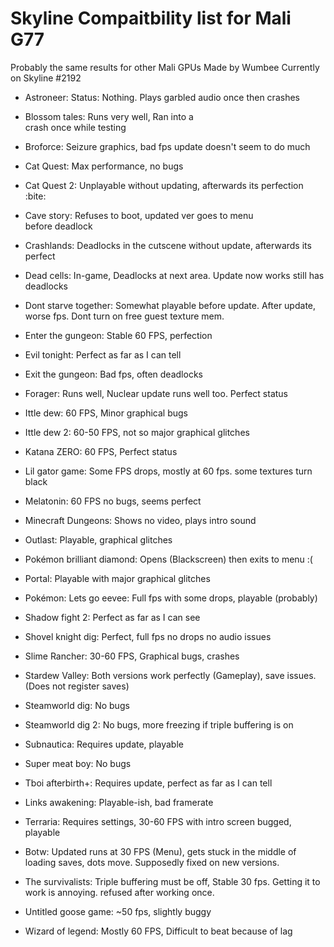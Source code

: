 # Skyline Compaitbility list for Mali G77
Probably the same results for other Mali GPUs
Made by Wumbee 
Currently on Skyline #2192

- Astroneer: 
    Status: Nothing. Plays
    garbled audio once then
    crashes

- Blossom tales:
    Runs very well, Ran into a   
    crash once while testing

- Broforce:
    Seizure graphics, bad fps
    update doesn't seem to do much

- Cat Quest:
    Max performance, no bugs

- Cat Quest 2:
    Unplayable without updating, 
    afterwards its perfection :bite:

- Cave story:
    Refuses to boot,
    updated ver goes to menu     
    before deadlock

- Crashlands:
    Deadlocks in the cutscene 
    without update, afterwards its 
    perfect

- Dead cells:
    In-game, Deadlocks at next 
    area. Update now works still 
    has deadlocks

- Dont starve together:
    Somewhat playable before
    update. After update, worse fps.
    Dont turn on free guest texture mem.

- Enter the gungeon:
    Stable 60 FPS, perfection

- Evil tonight:
    Perfect as far as I can tell

- Exit the gungeon:
    Bad fps, often deadlocks

- Forager:
    Runs well, Nuclear update runs 
    well too. Perfect status

- Ittle dew:
    60 FPS, Minor graphical bugs

- Ittle dew 2:
    60-50 FPS, not so
    major graphical glitches

- Katana ZERO:
    60 FPS, Perfect status

- Lil gator game:
    Some FPS drops, mostly at 60 fps.
    some textures turn black

- Melatonin:
    60 FPS no bugs, seems perfect

- Minecraft Dungeons:
    Shows no video, plays intro sound

- Outlast:
    Playable, graphical glitches

- Pokémon brilliant diamond:
    Opens (Blackscreen) then exits
    to menu :(

- Portal:
    Playable with major graphical 
    glitches

- Pokémon: Lets go eevee:
    Full fps with some drops, playable
    (probably)
    
- Shadow fight 2:
    Perfect as far as I can see

- Shovel knight dig:
    Perfect, full fps no drops no audio 
    issues

- Slime Rancher:
    30-60 FPS, Graphical bugs, 
    crashes

- Stardew Valley: 
    Both versions work perfectly 
    (Gameplay), save issues. (Does not 
    register saves)

- Steamworld dig:
    No bugs

- Steamworld dig 2:
    No bugs, more freezing if triple 
    buffering is on

- Subnautica:
    Requires update, playable

- Super meat boy:
    No bugs

- Tboi afterbirth+:
    Requires update, perfect as far
    as I can tell

- Links awakening:
    Playable-ish, bad framerate

- Terraria:
    Requires settings, 30-60 FPS 
    with intro screen bugged, 
    playable

- Botw:
    Updated runs at 30 FPS (Menu),
    gets stuck in the middle of loading 
    saves, dots move. Supposedly fixed on
    new versions.

- The survivalists:
    Triple buffering must be off, 
    Stable 30 fps. Getting it to work is 
    annoying. refused after working once.

- Untitled goose game:
    ~50 fps, slightly buggy

- Wizard of legend:
    Mostly 60 FPS, Difficult to 
    beat because of lag

